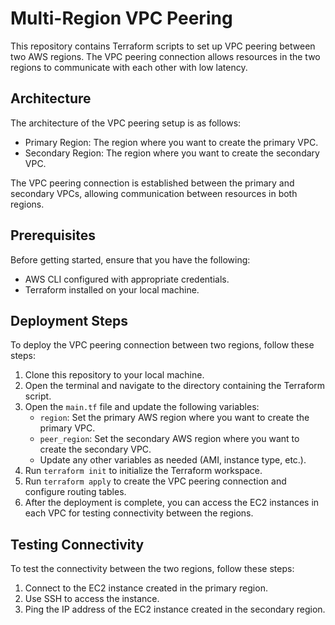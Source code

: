 # Multi-Region VPC Peering

This repository contains Terraform scripts to set up VPC peering between two AWS regions. The VPC peering connection allows resources in the two regions to communicate with each other with low latency.

## Architecture

The architecture of the VPC peering setup is as follows:

- Primary Region: The region where you want to create the primary VPC.
- Secondary Region: The region where you want to create the secondary VPC.

The VPC peering connection is established between the primary and secondary VPCs, allowing communication between resources in both regions.

## Prerequisites

Before getting started, ensure that you have the following:

- AWS CLI configured with appropriate credentials.
- Terraform installed on your local machine.

## Deployment Steps

To deploy the VPC peering connection between two regions, follow these steps:

1. Clone this repository to your local machine.
2. Open the terminal and navigate to the directory containing the Terraform script.
3. Open the `main.tf` file and update the following variables:
   - `region`: Set the primary AWS region where you want to create the primary VPC.
   - `peer_region`: Set the secondary AWS region where you want to create the secondary VPC.
   - Update any other variables as needed (AMI, instance type, etc.).
4. Run `terraform init` to initialize the Terraform workspace.
5. Run `terraform apply` to create the VPC peering connection and configure routing tables.
6. After the deployment is complete, you can access the EC2 instances in each VPC for testing connectivity between the regions.

## Testing Connectivity

To test the connectivity between the two regions, follow these steps:

1. Connect to the EC2 instance created in the primary region.
2. Use SSH to access the instance.
3. Ping the IP address of the EC2 instance created in the secondary region.
